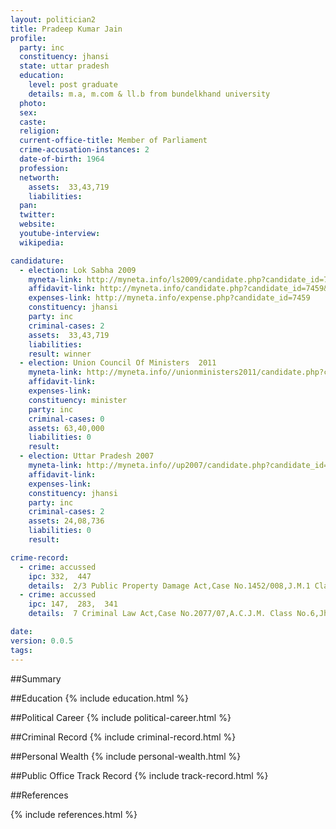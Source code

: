 ```yaml
---
layout: politician2
title: Pradeep Kumar Jain
profile: 
  party: inc
  constituency: jhansi
  state: uttar pradesh
  education: 
    level: post graduate
    details: m.a, m.com & ll.b from bundelkhand university
  photo: 
  sex: 
  caste: 
  religion: 
  current-office-title: Member of Parliament
  crime-accusation-instances: 2
  date-of-birth: 1964
  profession: 
  networth: 
    assets:  33,43,719
    liabilities: 
  pan: 
  twitter: 
  website: 
  youtube-interview: 
  wikipedia: 

candidature: 
  - election: Lok Sabha 2009
    myneta-link: http://myneta.info/ls2009/candidate.php?candidate_id=7459
    affidavit-link: http://myneta.info/candidate.php?candidate_id=7459&scan=original
    expenses-link: http://myneta.info/expense.php?candidate_id=7459
    constituency: jhansi 
    party: inc
    criminal-cases: 2
    assets:  33,43,719
    liabilities: 
    result: winner 
  - election: Union Council Of Ministers  2011
    myneta-link: http://myneta.info//unionministers2011/candidate.php?candidate_id=69
    affidavit-link: 
    expenses-link: 
    constituency: minister 
    party: inc
    criminal-cases: 0
    assets: 63,40,000
    liabilities: 0
    result:  
  - election: Uttar Pradesh 2007
    myneta-link: http://myneta.info//up2007/candidate.php?candidate_id=803
    affidavit-link: 
    expenses-link: 
    constituency: jhansi 
    party: inc
    criminal-cases: 2
    assets: 24,08,736
    liabilities: 0
    result:  

crime-record: 
  - crime: accussed
    ipc: 332,  447
    details:  2/3 Public Property Damage Act,Case No.1452/008,J.M.1 Class No.9,Jhansi,Date-25.4.09  
  - crime: accussed
    ipc: 147,  283,  341
    details:  7 Criminal Law Act,Case No.2077/07,A.C.J.M. Class No.6,Jhansi  

date: 
version: 0.0.5
tags: 
---
```

##Summary


##Education
{% include education.html %}


##Political Career
{% include political-career.html %}


##Criminal Record
{% include criminal-record.html %}


##Personal Wealth
{% include personal-wealth.html %}


##Public Office Track Record
{% include track-record.html %}


##References


{% include references.html %}